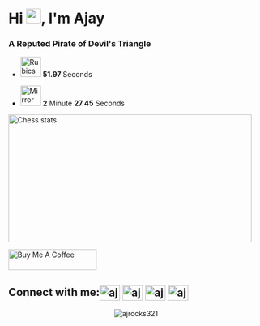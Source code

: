 <h1 align="left">Hi <img src="https://github.com/TheDudeThatCode/TheDudeThatCode/blob/master/Assets/Hi.gif" width="29">, I'm Ajay</h1>
<h3 align="left">A Reputed Pirate of Devil's Triangle</h3>

- <img src="https://cdn-icons-png.flaticon.com/512/2532/2532683.png" alt="Rubics cube" width="40" height="40"/>  <b>51.97 </b> Seconds<br>

- <img src="https://cdn-icons-png.flaticon.com/512/522/522154.png" alt="Mirror cube" width="40" height="40"/> <b>2</b> Minute <b>27.45</b> Seconds

<img src="https://www.chess.com/share/user/thumbmonster" alt="Chess stats" width="480" height="252" />

<!--<p><img align="center" src="https://activity-graph.herokuapp.com/graph?username=AJRocks321&theme=react-dark&hide_border=true&area=true" alt="ajrocks321" /></p>-->

<a href="https://www.buymeacoffee.com/AJRocks" target="_blank"><img src="https://cdn.buymeacoffee.com/buttons/default-blue.png" alt="Buy Me A Coffee" height="41" width="174"></a>

<h2 align="left">Connect with me:<a href="https://twitter.com/AjayMehra_" target="blank"><img align="center" src="https://raw.githubusercontent.com/rahuldkjain/github-profile-readme-generator/master/src/images/icons/Social/twitter.svg" alt="ajaymeh24472146" height="30" width="40" /></a>
<a href="https://linkedin.com/in/ajay-mehra-505570209" target="blank"><img align="center" src="https://raw.githubusercontent.com/rahuldkjain/github-profile-readme-generator/master/src/images/icons/Social/linked-in-alt.svg" alt="ajay-mehra-505570209" height="30" width="40" /></a>
<a href="https://www.hackerrank.com/ajaymehrarocksb1" target="blank"><img align="center" src="https://raw.githubusercontent.com/rahuldkjain/github-profile-readme-generator/master/src/images/icons/Social/hackerrank.svg" alt="ajaymehrarocksb1" height="30" width="40" /></a>
<a href="https://auth.geeksforgeeks.org/user/ajrocks321" target="blank"><img align="center" src="https://raw.githubusercontent.com/rahuldkjain/github-profile-readme-generator/master/src/images/icons/Social/geeks-for-geeks.svg" alt="ajrocks321" height="30" width="40" /></a></h2>

<p align="center"> <img src="https://komarev.com/ghpvc/?username=ajrocks321&label=Profile%20views&color=0e75b6&style=flat" alt="ajrocks321" /> </p>
